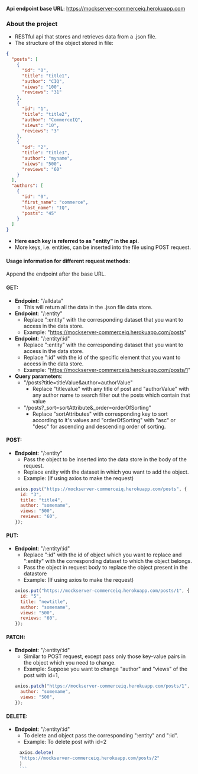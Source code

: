 **Api endpoint base URL**: https://mockserver-commerceiq.herokuapp.com

### About the project

- RESTful api that stores and retrieves data from a .json file.
- The structure of the object stored in file:

```json
{
  "posts": [
    {
      "id": "0",
      "title": "title1",
      "author": "CIQ",
      "views": "100",
      "reviews": "31"
    },
    {
      "id": "1",
      "title": "title2",
      "author": "CommerceIQ",
      "views": "10",
      "reviews": "3"
    },
    {
      "id": "2",
      "title": "title3",
      "author": "myname",
      "views": "500",
      "reviews": "60"
    }
  ],
  "authors": [
    {
      "id": "0",
      "first_name": "commerce",
      "last_name": "IQ",
      "posts": "45"
    }
  ]
}
```

- **Here each key is referred to as "entity" in the api.**
- More keys, i.e. entities, can be inserted into the file using POST request.

#### Usage information for different request methods:

Append the endpoint after the base URL.

#### GET:

- **Endpoint**: "/alldata"
  - This will return all the data in the .json file data store.
- **Endpoint**: "/:entity"
  - Replace ":entity" with the corresponding dataset that you want to access in the data store.
  - Example: "https://mockserver-commerceiq.herokuapp.com/posts"
- **Endpoint**: "/:entity/:id"
  - Replace ":entity" with the corresponding dataset that you want to access in the data store.
  - Replace ":id" with the id of the specific element that you want to access in the data store.
  - Example: "https://mockserver-commerceiq.herokuapp.com/posts/1"
- **Query parameters**:
  - "/posts?title=titleValue&author=authorValue"
    - Replace "titlevalue" with any title of post and "authorValue" with any author name to search filter out the posts which contain that value
  - "/posts?\_sort=sortAttribute&\_order=orderOfSorting"
    - Replace "sortAttributes" with corresponding key to sort according to it's values and "orderOfSorting" with "asc" or "desc" for ascending and descending order of sorting.

#### POST:

- **Endpoint**: "/:entity"
  - Pass the object to be inserted into the data store in the body of the request.
  - Replace entity with the dataset in which you want to add the object.
  - Example: (If using axios to make the request)
  ```javascript
  axios.post("https://mockserver-commerceiq.herokuapp.com/posts", {
    id: "3",
    title: "title4",
    author: "somename",
    views: "500",
    reviews: "60",
  });
  ```

#### PUT:

- **Endpoint**: "/:entity/:id"
  - Replace ":id" with the id of object which you want to replace and ":entity" with the corresponding dataset to which the object belongs.
  - Pass the object in request body to replace the object present in the datastore
  - Example: (If using axios to make the request)
  ```javascript
  axios.put("https://mockserver-commerceiq.herokuapp.com/posts/1", {
    id: "5",
    title: "newtitle",
    author: "somename",
    views: "500",
    reviews: "60",
  });
  ```

#### PATCH:

- **Endpoint**: "/:entity/:id"
  - Similar to POST request, except pass only those key-value pairs in the object which you need to change.
  - Example: Suppose you want to change "author" and "views" of the post with id=1,
  ```javascript
  axios.patch("https://mockserver-commerceiq.herokuapp.com/posts/1", {
    author: "somename",
    views: "500",
  });
  ```

#### DELETE:

- **Endpoint**: "/:entity/:id"
  - To delete and object pass the corresponding ":entity" and ":id".
  - Example: To delete post with id=2

````javascript
	 axios.delete(
	 "https://mockserver-commerceiq.herokuapp.com/posts/2"
	 )
	 ```
````
